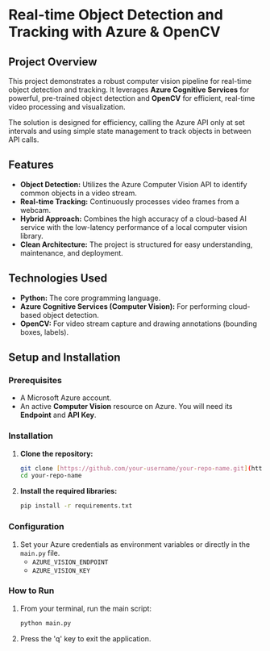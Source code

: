 # Real-time Object Detection and Tracking with Azure & OpenCV

## Project Overview

This project demonstrates a robust computer vision pipeline for real-time object detection and tracking. It leverages **Azure Cognitive Services** for powerful, pre-trained object detection and **OpenCV** for efficient, real-time video processing and visualization.

The solution is designed for efficiency, calling the Azure API only at set intervals and using simple state management to track objects in between API calls.

## Features

-   **Object Detection:** Utilizes the Azure Computer Vision API to identify common objects in a video stream.
-   **Real-time Tracking:** Continuously processes video frames from a webcam.
-   **Hybrid Approach:** Combines the high accuracy of a cloud-based AI service with the low-latency performance of a local computer vision library.
-   **Clean Architecture:** The project is structured for easy understanding, maintenance, and deployment.

## Technologies Used

-   **Python:** The core programming language.
-   **Azure Cognitive Services (Computer Vision):** For performing cloud-based object detection.
-   **OpenCV:** For video stream capture and drawing annotations (bounding boxes, labels).

## Setup and Installation

### Prerequisites

-   A Microsoft Azure account.
-   An active **Computer Vision** resource on Azure. You will need its **Endpoint** and **API Key**.

### Installation

1.  **Clone the repository:**
    ```bash
    git clone [https://github.com/your-username/your-repo-name.git](https://github.com/your-username/your-repo-name.git)
    cd your-repo-name
    ```
2.  **Install the required libraries:**
    ```bash
    pip install -r requirements.txt
    ```

### Configuration

1.  Set your Azure credentials as environment variables or directly in the `main.py` file.
    -   `AZURE_VISION_ENDPOINT`
    -   `AZURE_VISION_KEY`

### How to Run

1.  From your terminal, run the main script:
    ```bash
    python main.py
    ```
2.  Press the 'q' key to exit the application.
